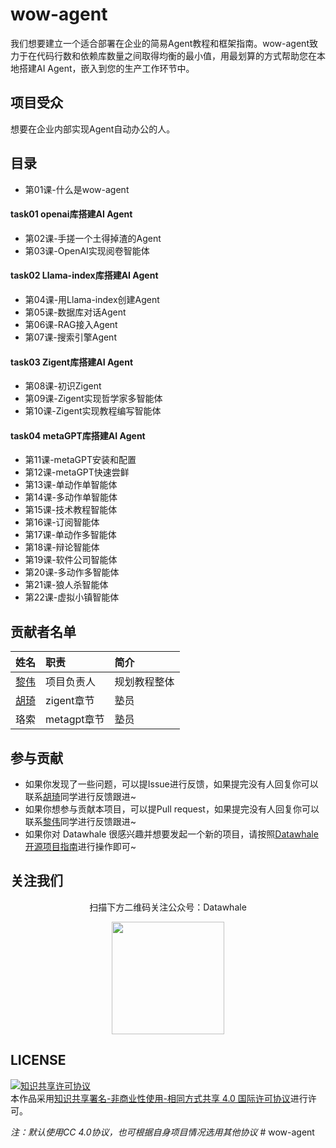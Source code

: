 # wow-agent

我们想要建立一个适合部署在企业的简易Agent教程和框架指南。wow-agent致力于在代码行数和依赖库数量之间取得均衡的最小值，用最划算的方式帮助您在本地搭建AI Agent，嵌入到您的生产工作环节中。

## 项目受众

想要在企业内部实现Agent自动办公的人。

## 目录

- 第01课-什么是wow-agent
#### task01 openai库搭建AI Agent
- 第02课-手搓一个土得掉渣的Agent
- 第03课-OpenAI实现阅卷智能体
#### task02 Llama-index库搭建AI Agent
- 第04课-用Llama-index创建Agent
- 第05课-数据库对话Agent
- 第06课-RAG接入Agent
- 第07课-搜索引擎Agent
#### task03 Zigent库搭建AI Agent
- 第08课-初识Zigent
- 第09课-Zigent实现哲学家多智能体
- 第10课-Zigent实现教程编写智能体
#### task04 metaGPT库搭建AI Agent
- 第11课-metaGPT安装和配置
- 第12课-metaGPT快速尝鲜
- 第13课-单动作单智能体
- 第14课-多动作单智能体
- 第15课-技术教程智能体
- 第16课-订阅智能体
- 第17课-单动作多智能体
- 第18课-辩论智能体
- 第19课-软件公司智能体
- 第20课-多动作多智能体
- 第21课-狼人杀智能体
- 第22课-虚拟小镇智能体




## 贡献者名单

| 姓名 | 职责 | 简介 |
| :----| :---- | :---- |
| [黎伟](https://github.com/omige) | 项目负责人 | 规划教程整体 |
| [胡琦](https://github.com/hu-qi) | zigent章节 | 塾员 |
| 珞索 | metagpt章节 | 塾员 | 


## 参与贡献

- 如果你发现了一些问题，可以提Issue进行反馈，如果提完没有人回复你可以联系[胡琦](https://github.com/hu-qi)同学进行反馈跟进~
- 如果你想参与贡献本项目，可以提Pull request，如果提完没有人回复你可以联系[黎伟](https://github.com/omige)同学进行反馈跟进~
- 如果你对 Datawhale 很感兴趣并想要发起一个新的项目，请按照[Datawhale开源项目指南](https://github.com/datawhalechina/DOPMC/blob/main/GUIDE.md)进行操作即可~

## 关注我们

<div align=center>
<p>扫描下方二维码关注公众号：Datawhale</p>
<img src="https://raw.githubusercontent.com/datawhalechina/pumpkin-book/master/res/qrcode.jpeg" width = "180" height = "180">
</div>

## LICENSE

<a rel="license" href="http://creativecommons.org/licenses/by-nc-sa/4.0/"><img alt="知识共享许可协议" style="border-width:0" src="https://img.shields.io/badge/license-CC%20BY--NC--SA%204.0-lightgrey" /></a><br />本作品采用<a rel="license" href="http://creativecommons.org/licenses/by-nc-sa/4.0/">知识共享署名-非商业性使用-相同方式共享 4.0 国际许可协议</a>进行许可。

*注：默认使用CC 4.0协议，也可根据自身项目情况选用其他协议*
#   w o w - a g e n t  
 